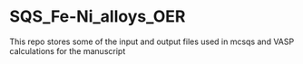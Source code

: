 # SQS_Fe-Ni_alloys_OER
This repo stores some of the input and output files used in mcsqs and VASP calculations for the manuscript
